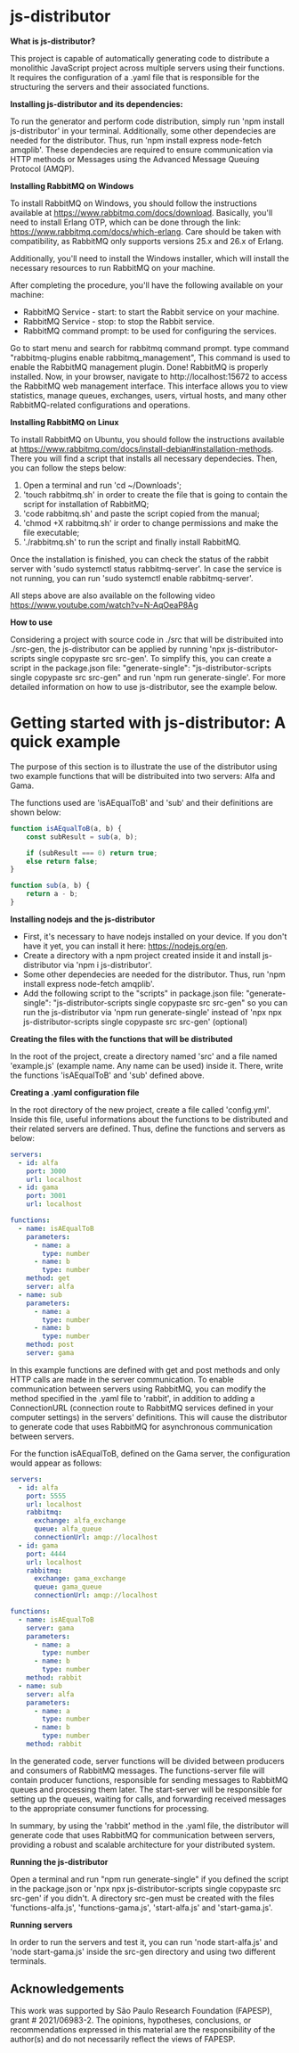 # js-distributor

**What is js-distributor?**

This project is capable of automatically generating code to distribute a monolithic JavaScript project across multiple servers using their functions. It requires the configuration of a .yaml file that is responsible for the structuring the servers and their associated functions. 

**Installing js-distributor and its dependencies:**

To run the generator and perform code distribution, simply run 'npm install js-distributor' in your terminal. Additionally, some other dependecies are needed for the distributor. Thus, run 'npm install express node-fetch amqplib'. These dependecies are required to ensure communication via HTTP methods or Messages using the Advanced Message Queuing Protocol (AMQP).

**Installing RabbitMQ on Windows**

To install RabbitMQ on Windows, you should follow the instructions available at https://www.rabbitmq.com/docs/download. Basically, you'll need to install Erlang OTP, which can be done through the link: https://www.rabbitmq.com/docs/which-erlang. Care should be taken with compatibility, as RabbitMQ only supports versions 25.x and 26.x of Erlang.

Additionally, you'll need to install the Windows installer, which will install the necessary resources to run RabbitMQ on your machine.

After completing the procedure, you'll have the following available on your machine:

* RabbitMQ Service - start: to start the Rabbit service on your machine.
* RabbitMQ Service - stop: to stop the Rabbit service.
* RabbitMQ command prompt: to be used for configuring the services.

Go to start menu and search for rabbitmq command prompt.
type command "rabbitmq-plugins enable rabbitmq_management", This command is used to enable the RabbitMQ management plugin.
Done! RabbitMQ is properly installed. Now, in your browser, navigate to http://localhost:15672 to access the RabbitMQ web management interface. This interface allows you to view statistics, manage queues, exchanges, users, virtual hosts, and many other RabbitMQ-related configurations and operations.

**Installing RabbitMQ on Linux**

To install RabbitMQ on Ubuntu, you should follow the instructions available at https://www.rabbitmq.com/docs/install-debian#installation-methods. There you will find a script that installs all necessary dependecies. Then, you can follow the steps below: 

1. Open a terminal and run 'cd ~/Downloads';
2. 'touch rabbitmq.sh' in order to create the file that is going to contain the script for installation of RabbitMQ;
3. 'code rabbitmq.sh' and paste the script copied from the manual;
4. 'chmod +X rabbitmq.sh' ir order to change permissions and make the file executable;
5. './rabbitmq.sh' to run the script and finally install RabbitMQ.

Once the installation is finished, you can check the status of the rabbit server with 'sudo systemctl status rabbitmq-server'. In case the service is not running, you can run 'sudo systemctl enable rabbitmq-server'.

All steps above are also available on the following video https://www.youtube.com/watch?v=N-AqOeaP8Ag

**How to use**

Considering a project with source code in ./src that will be distribuited into ./src-gen, the js-distributor can be applied by running 'npx js-distributor-scripts single copypaste src src-gen'. To simplify this, you can create a script in the package.json file: "generate-single": "js-distributor-scripts single copypaste src src-gen" and run 'npm run generate-single'. For more detailed information on how to use js-distributor, see the example below.

# Getting started with js-distributor: A quick example

The purpose of this section is to illustrate the use of the distributor using two example functions that will be distribuited into two servers: Alfa and Gama. 

The functions used are 'isAEqualToB' and 'sub' and their definitions are shown below: 

``` JavaScript
function isAEqualToB(a, b) {
    const subResult = sub(a, b);

    if (subResult === 0) return true;
    else return false;
}

function sub(a, b) {
    return a - b;
}
```


**Installing nodejs and the js-distributor**

* First, it's necessary to have nodejs installed on your device. If you don't have it yet, you can install it here: https://nodejs.org/en.
* Create a directory with a npm project created inside it and install js-distributor via 'npm i js-distributor'.
* Some other dependecies are needed for the distributor. Thus, run 'npm install express node-fetch amqplib'.
* Add the following script to the "scripts" in package.json file: "generate-single": "js-distributor-scripts single copypaste src src-gen" so you can run the js-distributor via 'npm run generate-single' instead of 'npx npx js-distributor-scripts single copypaste src src-gen' (optional)

**Creating the files with the functions that will be distributed**

In the root of the project, create a directory named 'src' and a file named 'example.js' (example name. Any name can be used) inside it. There, write the functions 'isAEqualToB' and 'sub' defined above.

**Creating a .yaml configuration file**

In the root directory of the new project, create a file called 'config.yml'. Inside this file, useful informations about the functions to be distributed and their related servers are defined. Thus, define the functions and servers as below:

```yaml
servers:
  - id: alfa
    port: 3000
    url: localhost
  - id: gama
    port: 3001
    url: localhost

functions:
  - name: isAEqualToB
    parameters:
      - name: a
        type: number
      - name: b
        type: number
    method: get
    server: alfa
  - name: sub
    parameters:
      - name: a
        type: number
      - name: b
        type: number
    method: post
    server: gama
```

In this example functions are defined with get and post methods and only HTTP calls are made in the server communication. To enable communication between servers using RabbitMQ, you can modify the method specified in the .yaml file to 'rabbit', in addition to adding a ConnectionURL (connection route to RabbitMQ services defined in your computer settings) in the servers' definitions. This will cause the distributor to generate code that uses RabbitMQ for asynchronous communication between servers.

For the function isAEqualToB, defined on the Gama server, the configuration would appear as follows:

```yaml
servers:
  - id: alfa
    port: 5555
    url: localhost
    rabbitmq:
      exchange: alfa_exchange
      queue: alfa_queue
      connectionUrl: amqp://localhost
  - id: gama
    port: 4444
    url: localhost
    rabbitmq:
      exchange: gama_exchange
      queue: gama_queue
      connectionUrl: amqp://localhost

functions:
  - name: isAEqualToB
    server: gama
    parameters:
      - name: a
        type: number
      - name: b
        type: number
    method: rabbit
  - name: sub
    server: alfa
    parameters:
      - name: a
        type: number
      - name: b
        type: number
    method: rabbit

```
In the generated code, server functions will be divided between producers and consumers of RabbitMQ messages. The functions-server file will contain producer functions, responsible for sending messages to RabbitMQ queues and processing them later. The start-server will be responsible for setting up the queues, waiting for calls, and forwarding received messages to the appropriate consumer functions for processing.

In summary, by using the 'rabbit' method in the .yaml file, the distributor will generate code that uses RabbitMQ for communication between servers, providing a robust and scalable architecture for your distributed system.

**Running the js-distributor**

Open a terminal and run "npm run generate-single" if you defined the script in the package.json or 'npx npx js-distributor-scripts single copypaste src src-gen' if you didn't. A directory src-gen must be created with the files 'functions-alfa.js', 'functions-gama.js', 'start-alfa.js' and 'start-gama.js'.

**Running servers**

In order to run the servers and test it, you can run 'node start-alfa.js' and 'node start-gama.js' inside the src-gen directory and using two different terminals. 

## Acknowledgements

This work was supported by São Paulo Research Foundation (FAPESP), grant # 2021/06983-2. The opinions, hypotheses, conclusions, or recommendations expressed in this material are the responsibility of the author(s) and do not necessarily reflect the views of FAPESP.
